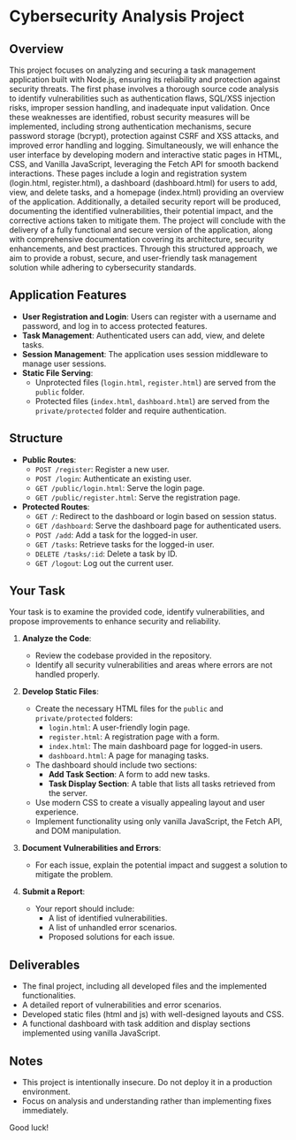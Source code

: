# Cybersecurity Analysis Project

## Overview
This project focuses on analyzing and securing a task management application built with Node.js, ensuring its reliability and protection against security threats. The first phase involves a thorough source code analysis to identify vulnerabilities such as authentication flaws, SQL/XSS injection risks, improper session handling, and inadequate input validation. Once these weaknesses are identified, robust security measures will be implemented, including strong authentication mechanisms, secure password storage (bcrypt), protection against CSRF and XSS attacks, and improved error handling and logging. Simultaneously, we will enhance the user interface by developing modern and interactive static pages in HTML, CSS, and Vanilla JavaScript, leveraging the Fetch API for smooth backend interactions. These pages include a login and registration system (login.html, register.html), a dashboard (dashboard.html) for users to add, view, and delete tasks, and a homepage (index.html) providing an overview of the application. Additionally, a detailed security report will be produced, documenting the identified vulnerabilities, their potential impact, and the corrective actions taken to mitigate them. The project will conclude with the delivery of a fully functional and secure version of the application, along with comprehensive documentation covering its architecture, security enhancements, and best practices. Through this structured approach, we aim to provide a robust, secure, and user-friendly task management solution while adhering to cybersecurity standards.


## Application Features
- **User Registration and Login**: Users can register with a username and password, and log in to access protected features.
- **Task Management**: Authenticated users can add, view, and delete tasks.
- **Session Management**: The application uses session middleware to manage user sessions.
- **Static File Serving**: 
  - Unprotected files (`login.html`, `register.html`) are served from the `public` folder.
  - Protected files (`index.html`, `dashboard.html`) are served from the `private/protected` folder and require authentication.

## Structure
- **Public Routes**:
  - `POST /register`: Register a new user.
  - `POST /login`: Authenticate an existing user.
  - `GET /public/login.html`: Serve the login page.
  - `GET /public/register.html`: Serve the registration page.
- **Protected Routes**:
  - `GET /`: Redirect to the dashboard or login based on session status.
  - `GET /dashboard`: Serve the dashboard page for authenticated users.
  - `POST /add`: Add a task for the logged-in user.
  - `GET /tasks`: Retrieve tasks for the logged-in user.
  - `DELETE /tasks/:id`: Delete a task by ID.
  - `GET /logout`: Log out the current user.

## Your Task 
Your task is to examine the provided code, identify vulnerabilities, and propose improvements to enhance security and reliability.
1. **Analyze the Code**:
   - Review the codebase provided in the repository.
   - Identify all security vulnerabilities and areas where errors are not handled properly.

2. **Develop Static Files**:
   - Create the necessary HTML files for the `public` and `private/protected` folders:
     - `login.html`: A user-friendly login page.
     - `register.html`: A registration page with a form.
     - `index.html`: The main dashboard page for logged-in users.
     - `dashboard.html`: A page for managing tasks.
   - The dashboard should include two sections:
     - **Add Task Section**: A form to add new tasks.
     - **Task Display Section**: A table that lists all tasks retrieved from the server.
   - Use modern CSS to create a visually appealing layout and user experience.
   - Implement functionality using only vanilla JavaScript, the Fetch API, and DOM manipulation.

3. **Document Vulnerabilities and Errors**:
   - For each issue, explain the potential impact and suggest a solution to mitigate the problem.

4. **Submit a Report**:
   - Your report should include:
     - A list of identified vulnerabilities.
     - A list of unhandled error scenarios.
     - Proposed solutions for each issue.

## Deliverables
- The final project, including all developed files and the implemented functionalities.
- A detailed report of vulnerabilities and error scenarios.
- Developed static files (html and js) with well-designed layouts and CSS.
- A functional dashboard with task addition and display sections implemented using vanilla JavaScript.

## Notes
- This project is intentionally insecure. Do not deploy it in a production environment.
- Focus on analysis and understanding rather than implementing fixes immediately.

Good luck!

